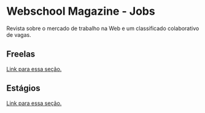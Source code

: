 # Webschool Magazine - Jobs 

Revista sobre o mercado de trabalho na Web e um classificado colaborativo de vagas.

## Freelas

[Link para essa seção.](https://github.com/Webschool-io/WebschoolMagazine-Jobs/tree/master/freelas)

## Estágios

[Link para essa seção.](https://github.com/Webschool-io/WebschoolMagazine-Jobs/tree/master/estagios)